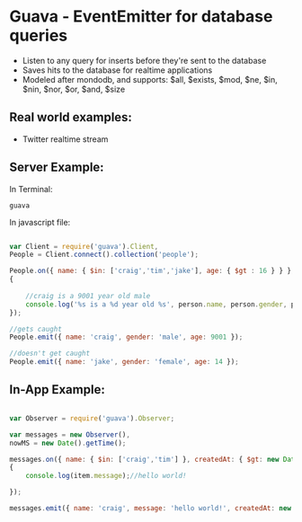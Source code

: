 Guava - EventEmitter for database queries
=========================================

- Listen to any query for inserts before they're sent to the database
- Saves hits to the database for realtime applications
- Modeled after mondodb, and supports: $all, $exists, $mod, $ne, $in, $nin, $nor, $or, $and, $size

Real world examples:
-------------------

- Twitter realtime stream

Server Example:
---------------

In Terminal:

	guava


In javascript file:
	
```javascript

var Client = require('guava').Client,
People = Client.connect().collection('people');

People.on({ name: { $in: ['craig','tim','jake'], age: { $gt : 16 } } }, function(person)
{
	
	//craig is a 9001 year old male
	console.log('%s is a %d year old %s', person.name, person.gender, person.age);
});

//gets caught
People.emit({ name: 'craig', gender: 'male', age: 9001 });

//doesn't get caught
People.emit({ name: 'jake', gender: 'female', age: 14 }); 

```


In-App Example:
---------------
	
```javascript

var Observer = require('guava').Observer;

var messages = new Observer(),
nowMS = new Date().getTime();

messages.on({ name: { $in: ['craig','tim'] }, createdAt: { $gt: new Date(), $lt: new Date(nowMS + 20000)} }, function(item)
{
	console.log(item.message);//hello world!

});

messages.emit({ name: 'craig', message: 'hello world!', createdAt: new Date(nowMS + 10000)});

```